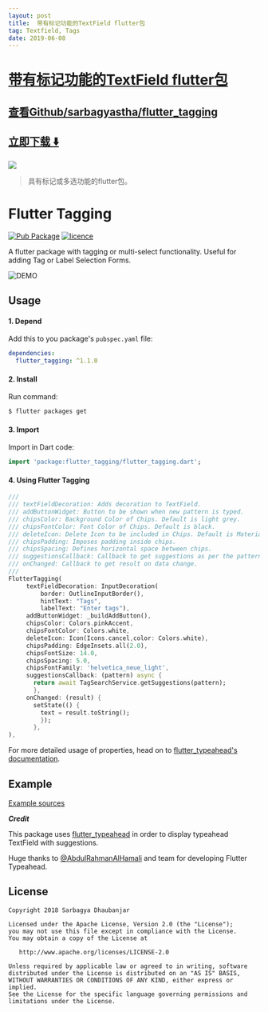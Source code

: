 ```yaml
---
layout: post
title:  带有标记功能的TextField flutter包
tag: Textfield, Tags
date: 2019-06-08
---
```


# [带有标记功能的TextField flutter包 ](http://github.com/sarbagyastha/flutter_tagging) 



## [查看Github/sarbagyastha/flutter_tagging](http://github.com/sarbagyastha/flutter_tagging)
## [立即下载 ️⬇️ ](https://codeload.github.com/sarbagyastha/flutter_tagging/zip/master) 


 
![](https://flutterawesome.com/content/images/2019/05/Flutter-Tagging.jpg)
 
>
> 具有标记或多选功能的flutter包。
>

 
# Flutter Tagging

[![Pub Package](https://img.shields.io/badge/Pub-v1.1.0-success.svg)](https://pub.dartlang.org/packages/flutter_tagging) [![licence](https://img.shields.io/badge/Licence-Apache-orange.svg)](https://github.com/sarbagyastha/flutter_tagging/blob/master/LICENSE)

A flutter package with tagging or multi-select functionality. 
Useful for adding Tag or Label Selection Forms.

![DEMO](https://raw.githubusercontent.com/sarbagyastha/flutter_tagging/master/demo.gif) 

## Usage

#### 1\. Depend

Add this to you package's `pubspec.yaml` file:

```yaml
dependencies:
  flutter_tagging: ^1.1.0
```

#### 2\. Install

Run command:

```bash
$ flutter packages get
```

#### 3\. Import

Import in Dart code:

```dart
import 'package:flutter_tagging/flutter_tagging.dart';
```

#### 4\. Using Flutter Tagging

```dart
///
/// textFieldDecoration: Adds decoration to TextField.
/// addButtonWidget: Button to be shown when new pattern is typed.
/// chipsColor: Background Color of Chips. Default is light grey.
/// chipsFontColor: Font Color of Chips. Default is black.
/// deleteIcon: Delete Icon to be included in Chips. Default is Material Cancel Icon.
/// chipsPadding: Imposes padding inside chips.
/// chipsSpacing: Defines horizontal space between chips.
/// suggestionsCallback: Callback to get suggestions as per the pattern entered.
/// onChanged: Callback to get result on data change.
///
FlutterTagging(
     textFieldDecoration: InputDecoration(
         border: OutlineInputBorder(),
         hintText: "Tags",
         labelText: "Enter tags"),
     addButtonWidget: _buildAddButton(),
     chipsColor: Colors.pinkAccent,
     chipsFontColor: Colors.white,
     deleteIcon: Icon(Icons.cancel,color: Colors.white),
     chipsPadding: EdgeInsets.all(2.0),
     chipsFontSize: 14.0,
     chipsSpacing: 5.0,
     chipsFontFamily: 'helvetica_neue_light',
     suggestionsCallback: (pattern) async {
       return await TagSearchService.getSuggestions(pattern);
       },
     onChanged: (result) {
       setState(() {
         text = result.toString();
         });
       },
),
```

For more detailed usage of properties, head on to [flutter_typeahead's documentation](https://pub.dartlang.org/documentation/flutter_typeahead/latest/).


## Example

[Example sources](https://github.com/sarbagyastha/flutter_tagging/tree/master/example)



***Credit***

This package uses [flutter_typeahead](https://pub.dartlang.org/packages/flutter_typeahead) in order to display typeahead TextField with suggestions.

Huge thanks to [@AbdulRahmanAlHamali](https://github.com/AbdulRahmanAlHamali) and team for developing Flutter Typeahead.


## License

```
Copyright 2018 Sarbagya Dhaubanjar

Licensed under the Apache License, Version 2.0 (the "License");
you may not use this file except in compliance with the License.
You may obtain a copy of the License at

   http://www.apache.org/licenses/LICENSE-2.0

Unless required by applicable law or agreed to in writing, software
distributed under the License is distributed on an "AS IS" BASIS,
WITHOUT WARRANTIES OR CONDITIONS OF ANY KIND, either express or implied.
See the License for the specific language governing permissions and
limitations under the License.
```

